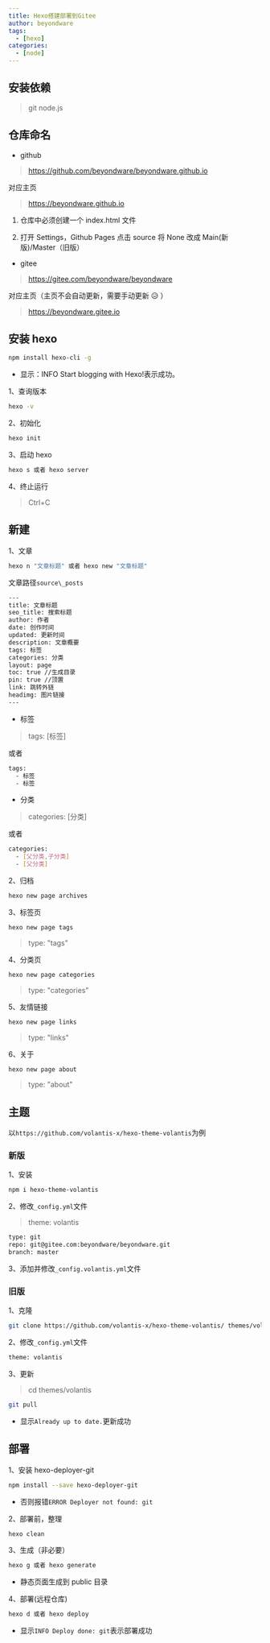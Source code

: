 ```yaml
---
title: Hexo搭建部署到Gitee
author: beyondware
tags:
  - [hexo]
categories:
  - [node]
---
```


## 安装依赖

> git node.js

## 仓库命名

- github

> https://github.com/beyondware/beyondware.github.io

对应主页

> https://beyondware.github.io

1. 仓库中必须创建一个 index.html 文件

2. 打开 Settings，Github Pages 点击 source 将 None 改成 Main(新版)/Master（旧版）

- gitee

> https://gitee.com/beyondware/beyondware

对应主页（主页不会自动更新，需要手动更新 :disappointed_relieved: ）

> https://beyondware.gitee.io

## 安装 hexo

```sh
npm install hexo-cli -g
```

- 显示：INFO Start blogging with Hexo!表示成功。

1、查询版本

```sh
hexo -v
```

2、初始化

```sh
hexo init
```

3、启动 hexo

```sh
hexo s 或者 hexo server
```

4、终止运行

> Ctrl+C

## 新建

1、文章

```sh
hexo n "文章标题" 或者 hexo new "文章标题"
```

文章路径`source\_posts`

```sh
---
title: 文章标题
seo_title: 搜索标题
author: 作者
date: 创作时间
updated: 更新时间
description: 文章概要
tags: 标签
categories: 分类
layout: page
toc: true //生成目录
pin: true //顶置
link: 跳转外链
headimg: 图片链接
---
```

- 标签

> tags: [标签]

或者

```sh
tags:
  - 标签
  - 标签
```

- 分类

> categories: [分类]

或者

```sh
categories:
  - [父分类,子分类]
  - [父分类]
```

2、归档

```sh
hexo new page archives
```

3、标签页

```sh
hexo new page tags
```

> type: "tags"

4、分类页

```sh
hexo new page categories
```

> type: "categories"

5、友情链接

```sh
hexo new page links
```

> type: "links"

6、关于

```sh
hexo new page about
```

> type: "about"

## 主题

以`https://github.com/volantis-x/hexo-theme-volantis`为例

### 新版

1、安装

```sh
npm i hexo-theme-volantis
```

2、修改`_config.yml`文件

> theme: volantis

```sh
type: git
repo: git@gitee.com:beyondware/beyondware.git
branch: master
```

3、添加并修改`_config.volantis.yml`文件

### 旧版

1、克隆

```sh
git clone https://github.com/volantis-x/hexo-theme-volantis/ themes/volantis
```

2、修改`_config.yml`文件

```sh
theme: volantis
```

3、更新

> cd themes/volantis

```sh
git pull
```

- 显示`Already up to date.`更新成功

## 部署

1、安装 hexo-deployer-git

```sh
npm install --save hexo-deployer-git
```

- 否则报错`ERROR Deployer not found: git`

2、部署前，整理

```sh
hexo clean
```

3、生成（非必要）

```sh
hexo g 或者 hexo generate
```

- 静态页面生成到 public 目录

4、部署(远程仓库)

```sh
hexo d 或者 hexo deploy
```

- 显示`INFO Deploy done: git`表示部署成功
